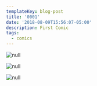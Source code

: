 ```yaml
---
templateKey: blog-post
title: '0001'
date: '2018-08-09T15:56:07-05:00'
description: First Comic
tags:
  - comics
---
```

![null](/images/glitch-manga-eng-01-01.jpg)

![null](/images/glitch-manga-eng-01-02.jpg)

![null](/images/glitch-manga-eng-01-03.jpg)
